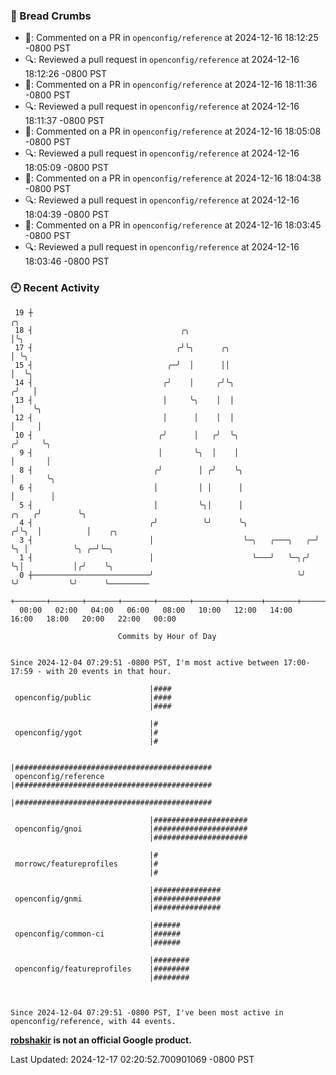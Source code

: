 ### 🍞 Bread Crumbs

 * 💬: Commented on a PR in  `openconfig/reference` at 2024-12-16 18:12:25 -0800 PST
 * 🔍: Reviewed a pull request in  `openconfig/reference` at 2024-12-16 18:12:26 -0800 PST
 * 💬: Commented on a PR in  `openconfig/reference` at 2024-12-16 18:11:36 -0800 PST
 * 🔍: Reviewed a pull request in  `openconfig/reference` at 2024-12-16 18:11:37 -0800 PST
 * 💬: Commented on a PR in  `openconfig/reference` at 2024-12-16 18:05:08 -0800 PST
 * 🔍: Reviewed a pull request in  `openconfig/reference` at 2024-12-16 18:05:09 -0800 PST
 * 💬: Commented on a PR in  `openconfig/reference` at 2024-12-16 18:04:38 -0800 PST
 * 🔍: Reviewed a pull request in  `openconfig/reference` at 2024-12-16 18:04:39 -0800 PST
 * 💬: Commented on a PR in  `openconfig/reference` at 2024-12-16 18:03:45 -0800 PST
 * 🔍: Reviewed a pull request in  `openconfig/reference` at 2024-12-16 18:03:46 -0800 PST

### 🕘 Recent Activity
```
 19 ┼                                                                        ╭╮
 18 ┤                                 ╭╮                                     │╰╮
 17 ┤                                ╭╯╰╮      ╭╮                            │ ╰╮
 15 ┤                              ╭─╯  │      ││                            │  ╰╮
 14 ┤                             ╭╯    │     ╭╯╰╮                          ╭╯   │
 13 ┤                             │     ╰╮    │  │                          │    ╰╮
 12 ┤                             │      │    │  │                          │     │
 10 ┤                            ╭╯      │   ╭╯  ╰╮                        ╭╯     ╰╮
  9 ┤                            │       ╰╮  │    │                        │       │
  8 ┤                           ╭╯        │ ╭╯    ╰╮                       │       ╰╮
  6 ┤                           │         │ │      │                       │        │
  5 ┤                           │         ╰╮│      │                 ╭╮   ╭╯        ╰╮
  4 ┤                          ╭╯          ╰╯      ╰╮               ╭╯╰╮  │          │    ╭╮
  3 ┤                          │                    ╰─╮   ╭───╮   ╭─╯  ╰╮ │          ╰╮ ╭─╯╰─╮
  1 ┤                          │                      ╰───╯   ╰─╮╭╯     ╰╮│           │╭╯    ╰╮
  0 ┼──────────────────────────╯                                ╰╯       ╰╯           ╰╯      ╰─────────
    +───────+───────+───────+───────+───────+───────+───────+───────+───────+───────+───────+───────+────
  00:00   02:00   04:00   06:00   08:00   10:00   12:00   14:00   16:00   18:00   20:00   22:00   00:00   

						Commits by Hour of Day


Since 2024-12-04 07:29:51 -0800 PST, I'm most active between 17:00-17:59 - with 20 events in that hour.

```



```
                               |####
 openconfig/public             |####
                               |####

                               |#
 openconfig/ygot               |#
                               |#

                               |############################################
 openconfig/reference          |############################################
                               |############################################

                               |#####################
 openconfig/gnoi               |#####################
                               |#####################

                               |#
 morrowc/featureprofiles       |#
                               |#

                               |###############
 openconfig/gnmi               |###############
                               |###############

                               |######
 openconfig/common-ci          |######
                               |######

                               |########
 openconfig/featureprofiles    |########
                               |########



Since 2024-12-04 07:29:51 -0800 PST, I've been most active in openconfig/reference, with 44 events.

```
**[robshakir](mailto:robjs@google.com) is not an official Google product.**  


Last Updated: 2024-12-17 02:20:52.700901069 -0800 PST

